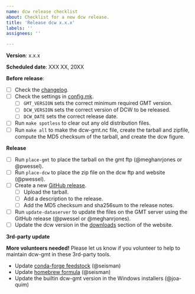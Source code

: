 ```yaml
---
name: dcw release checklist
about: Checklist for a new dcw release.
title: 'Release dcw x.x.x'
labels: ''
assignees: ''

---
```


**Version**:  x.x.x

**Scheduled date**: XXX XX, 20XX

**Before release**:

- [ ] Check the [changelog](https://github.com/GenericMappingTools/dcw-gmt/blob/master/ChangeLog).
- [ ] Check the settings in [config.mk](https://github.com/GenericMappingTools/dcw-gmt/blob/master/config.mk).
  - [ ] `GMT_VERSION` sets the correct minimum required GMT version.
  - [ ] `DCW_VERSION` sets the correct version of DCW to be released.
  - [ ] `DCW_DATE` sets the correct release date.
- [ ] Run `make spotless` to clear out any old distribution files.
- [ ] Run `make all` to make the dcw-gmt.nc file, create the tarball and zipfile, compute the MD5 checksum of the tarball, and create the dcw figure.

**Release**

- [ ] Run `place-gmt` to place the tarball on the gmt ftp (@meghanrjones or @pwessel).
- [ ] Run `place-dcw` to place the zip file on the dcw ftp and website (@pwessel).
- [ ] Create a new [GitHub release](https://github.com/GenericMappingTools/dcw-gmt/releases).
  - [ ] Upload the tarball.
  - [ ] Add a description to the release.
  - [ ] Add the MD5 checksum and sha256sum to the release notes.
- [ ] Run `update-dataserver` to update the files on the GMT server using the GitHub release (@pwessel or @meghanrjones).
- [ ] Update the dcw version in the [downloads](https://github.com/GenericMappingTools/website/blob/master/download/index.rst) section of the website.

**3rd-party update**

**More volunteers needed!** Please let us know if you volunteer to help to maintain dcw-gmt in these 3rd-party tools.

- Update [conda-forge feedstock](https://github.com/conda-forge/dcw-gmt-feedstock) (@seisman)
- Update [homebrew formula](https://github.com/Homebrew/homebrew-core/blob/HEAD/Formula/gmt.rb) (@seisman)
- Update the builtin dcw-gmt version in the Windows installers (@joa-quim)
